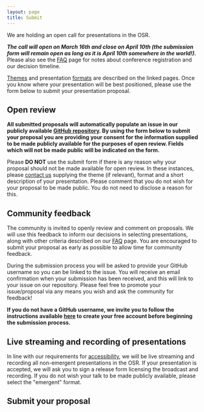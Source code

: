 ```yaml
---
layout: page
title: Submit
---
```


<div align="left">
<p>

We are holding an open call for presentations in the OSR. </p>

<p><b><i>The call will open on March 16th and close on April 10th (the submission form will remain open as long as it is April 10th somewhere in the world!).</i></b> Please also see the <a href="https://ohbm.github.io/osr2020/faq/">FAQ</a> page for notes about conference registration and our decision timeline.</p>

<p><a href="https://ohbm.github.io/osr2020/themes/">Themes</a> and presentation <a href="https://ohbm.github.io/osr2020/formats/">formats</a> are described on the linked pages. Once you know where your presentation will be best positioned, please use the form below to submit your presentation proposal.</p>

<h2>Open review</h2>

<p><b>All submitted proposals will automatically populate an issue in our publicly available <a href="https://github.com/ohbm/osr2020">GitHub repository</a>. By using the form below to submit your proposal you are providing your consent for the information supplied to be made publicly available for the purposes of open review. Fields which will not be made public will be indicated on the form.</b></p>

<p>Please <b>DO NOT</b> use the submit form if there is any reason why your proposal should not be made available for open review. In these instances, please <a href="https://ohbm.github.io/osr2020/contact/">contact us</a> supplying the theme (if relevant), format and a short description of your presentation. Please comment that you do not wish for your proposal to be made public. You do not need to disclose a reason for this.</p>

<h2>Community feedback</h2>

<p>The community is invited to openly review and comment on proposals. We will use this feedback to inform our decisions in selecting presentations, along with other criteria described on our <a href="https://ohbm.github.io/osr2020/faq/">FAQ</a> page. You are encouraged to submit your proposal as early as possible to allow time for community feedback.</p>

<p>During the submission process you will be asked to provide your GitHub username so you can be linked to the issue. You will receive an email confirmation when your submission has been received, and this will link to your issue on our repository. Please feel free to promote your issue/proposal via any means you wish and ask the community for feedback!</p>

<p><b>If you do not have a GitHub username, we invite you to follow the instructions available <a href="https://github.com/">here</a> to create your free account before beginning the submission process.</b></p>

<h2>Live streaming and recording of presentations</h2>

<p>In line with our requirements for <a href="https://ohbm.github.io/osr2020/access/">accessibility</a>, we will be live streaming and recording all non-emergent presentations in the OSR. If your presentation is accepted, we will ask you to sign a release form licensing the broadcast and recording. If you do not wish your talk to be made publicly available, please select the "emergent" format.</p>

<h2>Submit your proposal</h2>

</div>

<div style="--aspect-ratio: 3/4;">
  <iframe
    id="tripetto"
    width="720"
    height="600"
    frameborder="0"
    marginheight="0"
    marginwidth="0"
  >
  </iframe>
</div>

<script>
var tripettoElement = document.getElementById("tripetto");
var tripettoDoc = tripettoElement.contentWindow || tripettoElement.contentDocument.document || tripettoElement.contentDocument;
tripettoDoc.document.open();
tripettoDoc.document.write(decodeURI("%3Cbody%3E%3Cscript%20src=%22https://unpkg.com/tripetto-collector%22%3E%3C/script%3E%0A%3Cscript%20src=%22https://unpkg.com/tripetto-collector-rolling%22%3E%3C/script%3E%0A%3Cscript%20src=%22https://unpkg.com/tripetto-services%22%3E%3C/script%3E%0A%3Cscript%3E%0ATripettoServices.init(%7B%20token:%20%22eyJhbGciOiJIUzI1NiIsInR5cCI6IkpXVCJ9.eyJ1c2VyIjoiMVhoNkFIMmVBU2JuV2JqeGE5dk1pT04yMnpxYnE3cjh3TnhuNlZlb01aVT0iLCJkZWZpbml0aW9uIjoiZ283UCtaaVc1QVVKWE8zRDNuRjlpbEg0RlNaZFhmK3IyMzRTM3JRUTZuUT0iLCJ0eXBlIjoiY29sbGVjdCJ9.UN6b6JZc4-W80oznWvYijXwm9HPMGhd2NSY8xVqYhVo%22%20%7D);%0A%0ATripettoCollectorRolling.run(%7B%0A%20%20%20%20element:%20document.body,%0A%20%20%20%20definition:%20TripettoServices.definition,%0A%20%20%20%20style:%20TripettoServices.style,%0A%20%20%20%20onFinish:%20TripettoServices.onFinish,%0A%20%20%20%20onAttachment:%20TripettoServices.onAttachment%0A%7D);%0A%3C/script%3E%3C/body%3E"));
tripettoDoc.document.close();
</script>
